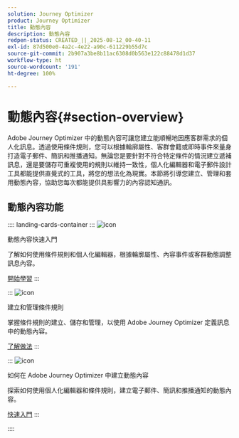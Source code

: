 ```yaml
---
solution: Journey Optimizer
product: Journey Optimizer
title: 動態內容
description: 動態內容
redpen-status: CREATED_||_2025-08-12_00-40-11
exl-id: 87d500e0-4a2c-4e22-a90c-611229b55d7c
source-git-commit: 2b907a3be8b11ac6308d0b563e122c88478d1d37
workflow-type: ht
source-wordcount: '191'
ht-degree: 100%

---
```


# 動態內容{#section-overview}

Adobe Journey Optimizer 中的動態內容可讓您建立能順暢地因應客群需求的個人化訊息。透過使用條件規則，您可以根據輪廓屬性、客群會籍或即時事件來量身打造電子郵件、簡訊和推播通知。無論您是要針對不符合特定條件的情況建立遞補訊息，還是要儲存可重複使用的規則以維持一致性，個人化編輯器和電子郵件設計工具都能提供直覺式的工具，將您的想法化為現實。本節將引導您建立、管理和套用動態內容，協助您每次都能提供具影響力的內容認知通訊。

## 動態內容功能

:::: landing-cards-container
:::
![icon](https://cdn.experienceleague.adobe.com/icons/circle-play.svg)

動態內容快速入門

了解如何使用條件規則和個人化編輯器，根據輪廓屬性、內容事件或客群動態調整訊息內容。

[開始學習](../using/personalization/get-started-dynamic-content.md)
:::

:::
![icon](https://cdn.experienceleague.adobe.com/icons/list-check.svg)

建立和管理條件規則

掌握條件規則的建立、儲存和管理，以使用 Adobe Journey Optimizer 定義訊息中的動態內容。

[了解做法](../using/personalization/create-conditions.md)
:::

:::
![icon](https://cdn.experienceleague.adobe.com/icons/bullseye.svg?lang=zh-Hant)

如何在 Adobe Journey Optimizer 中建立動態內容

探索如何使用個人化編輯器和條件規則，建立電子郵件、簡訊和推播通知的動態內容。

[快速入門](../using/personalization/dynamic-content.md)
:::

::::
